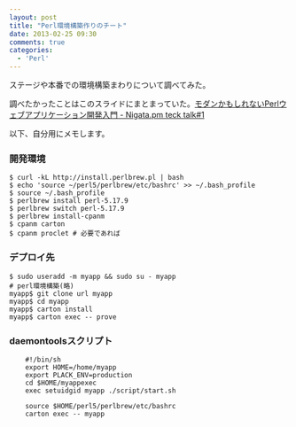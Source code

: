 ```yaml
---
layout: post
title: "Perl環境構築作りのチート"
date: 2013-02-25 09:30
comments: true
categories: 
  - 'Perl'
---
```


ステージや本番での環境構築まわりについて調べてみた。

調べたかったことはこのスライドにまとまっていた。[モダンかもしれないPerlウェブアプリケーション開発入門 - Nigata.pm teck talk#1](http://www.slideshare.net/ImaiHayato/niigatapm-1)

以下、自分用にメモします。

<!--more-->

### 開発環境

    $ curl -kL http://install.perlbrew.pl | bash
    $ echo 'source ~/perl5/perlbrew/etc/bashrc' >> ~/.bash_profile
    $ source ~/.bash_profile
    $ perlbrew install perl-5.17.9
    $ perlbrew switch perl-5.17.9
    $ perlbrew install-cpanm
    $ cpanm carton
    $ cpanm proclet # 必要であれば

### デプロイ先

    $ sudo useradd -m myapp && sudo su - myapp
    # perl環境構築(略)
    myapp$ git clone url myapp
    myapp$ cd myapp
    myapp$ carton install
    myapp$ carton exec -- prove

### daemontoolsスクリプト

``` 
    #!/bin/sh
    export HOME=/home/myapp
    export PLACK_ENV=production
    cd $HOME/myappexec
    exec setuidgid myapp ./script/start.sh
```

``` 
    source $HOME/perl5/perlbrew/etc/bashrc
    carton exec -- myapp
```

